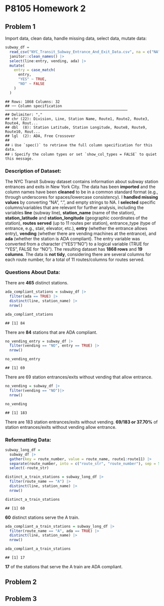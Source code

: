 P8105 Homework 2
================

## Problem 1

Import data, clean data, handle missing data, select data, mutate data:

``` r
subway_df = 
  read_csv("NYC_Transit_Subway_Entrance_And_Exit_Data.csv", na = c("NA",".","")) |>
  janitor::clean_names() |>
  select(line:entry, vending, ada) |>
  mutate(
    entry = case_match(
      entry,
      "YES" ~ TRUE,
      "NO" ~ FALSE
    )
  )
```

    ## Rows: 1868 Columns: 32
    ## ── Column specification ────────────────────────────────────────────────────────
    ## Delimiter: ","
    ## chr (22): Division, Line, Station Name, Route1, Route2, Route3, Route4, Rout...
    ## dbl  (8): Station Latitude, Station Longitude, Route8, Route9, Route10, Rout...
    ## lgl  (2): ADA, Free Crossover
    ## 
    ## ℹ Use `spec()` to retrieve the full column specification for this data.
    ## ℹ Specify the column types or set `show_col_types = FALSE` to quiet this message.

### Description of Dataset:

The NYC Transit Subway dataset contains information about subway station
entrances and exits in New York City. The data has been **imported** and
the column names have been **cleaned** to be in a common standard format
(e.g., through underscores for spaces/lowercase consistency). I
**handled missing values** by converting “NA”, “.”, and empty strings to
NA. I **selected** specific columns/variables that are relevant for
further analysis, including the variables **line** (subway line),
**station_name** (name of the station), **station_latitude** and
**station_longitude** (geographic coordinates of the station), **routes
served** (up to 11 routes per station), entrance_type (type of entrance,
e.g., stair, elevator, etc.), **entry** (whether the entrance allows
entry), **vending** (whether there are vending machines at the
entrance), and **ada** (whether the station is ADA compliant). The entry
variable was converted from a character (“YES”/“NO”) to a logical
variable (TRUE for “YES”, FALSE for “NO”). The resulting dataset has
**1868 rows** and **19 columns**. The data is **not tidy**, considering
there are several columns for each route number, for a total of 11
routes/columns for routes served.

### Questions About Data:

There are **465** distinct stations.

``` r
ada_compliant_stations = subway_df |>
  filter(ada == TRUE) |> 
  distinct(line, station_name) |> 
  nrow()

ada_compliant_stations
```

    ## [1] 84

There are **84** stations that are ADA compliant.

``` r
no_vending_entry = subway_df |>
  filter(vending == "NO", entry == TRUE) |>
  nrow()

no_vending_entry
```

    ## [1] 69

There are 69 station entrances/exits without vending that allow
entrance.

``` r
no_vending = subway_df |>
  filter(vending == "NO")|>
  nrow()

no_vending
```

    ## [1] 183

There are 183 station entrances/exits without vending. **69/183 or
37.70%** of station entrances/exits without vending allow entrance.

### Reformatting Data:

``` r
subway_long_df = 
  subway_df |>
  gather(key = route_number, value = route_name, route1:route11) |>
  separate(route_number, into = c("route_str", "route_number"), sep = 5) |>
  select(-route_str)

distinct_a_train_stations = subway_long_df |>
  filter(route_name == "A") |> 
  distinct(line, station_name) |> 
  nrow()

distinct_a_train_stations
```

    ## [1] 60

**60** distinct stations serve the A train.

``` r
ada_compliant_a_train_stations = subway_long_df |>
  filter(route_name == "A", ada == TRUE) |> 
  distinct(line, station_name) |> 
  nrow()

ada_compliant_a_train_stations
```

    ## [1] 17

**17** of the stations that serve the A train are ADA compliant.

## Problem 2

## Problem 3
